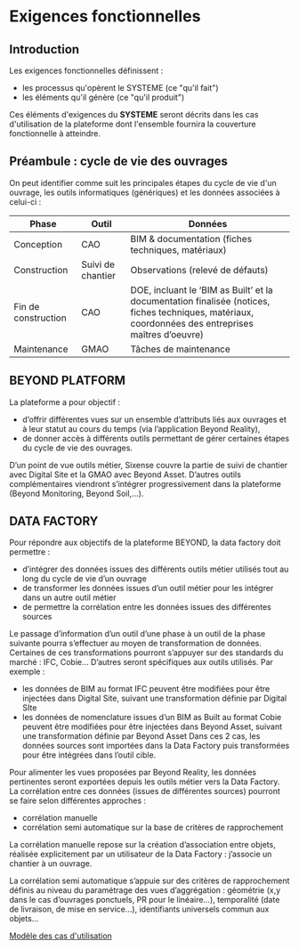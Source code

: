 
# Exigences fonctionnelles

## Introduction

Les exigences fonctionnelles définissent :

- les processus qu'opèrent le SYSTEME (ce "qu'il fait")
- les éléments qu'il génère (ce "qu'il produit")

Ces éléments d'exigences du **SYSTEME** seront décrits dans les cas d'utilisation de la plateforme dont l'ensemble fournira la couverture fonctionnelle à atteindre.

## Préambule : cycle de vie des ouvrages

On peut identifier comme suit les principales étapes du cycle de vie d'un ouvrage, les outils informatiques (génériques) et les données associées à celui-ci :

| **Phase** | **Outil** | **Données** |
| --- | --- | --- |
| Conception | CAO | BIM & documentation (fiches techniques, matériaux) |
| Construction | Suivi de chantier | Observations (relevé de défauts) |
| Fin de construction | CAO | DOE, incluant le ‘BIM as Built’ et la documentation finalisée (notices, fiches techniques, matériaux, coordonnées des entreprises maîtres d’oeuvre) |
| Maintenance | GMAO | Tâches de maintenance |

## BEYOND PLATFORM

La plateforme a pour objectif :

- d’offrir différentes vues sur un ensemble d’attributs liés aux ouvrages et à leur statut au cours du temps (via l’application Beyond Reality),
- de donner accès à différents outils permettant de gérer certaines étapes du cycle de vie des ouvrages.

D’un point de vue outils métier, Sixense couvre la partie de suivi de chantier avec Digital Site et la GMAO avec Beyond Asset.
D’autres outils complémentaires viendront s’intégrer progressivement dans la plateforme (Beyond Monitoring, Beyond Soil,…).

## DATA FACTORY

Pour répondre aux objectifs de la plateforme BEYOND, la data factory doit permettre :

- d’intégrer des données issues des différents outils métier utilisés tout au long du cycle de vie d’un ouvrage
- de transformer les données issues d’un outil métier pour les intégrer dans un autre outil métier
- de permettre la corrélation entre les données issues des différentes sources

Le passage d’information d’un outil d’une phase à un outil de la phase suivante pourra s’effectuer au moyen de transformation de données.
Certaines de ces transformations pourront s’appuyer sur des standards du marché : IFC, Cobie…
D’autres seront spécifiques aux outils utilisés.
Par exemple :

- les données de BIM au format IFC peuvent être modifiées pour être injectées dans Digital Site, suivant une transformation définie par Digital SIte
- les données de nomenclature issues d’un BIM as Built au format Cobie peuvent être modifiées pour être injectées dans Beyond Asset, suivant une transformation définie par Beyond Asset
Dans ces 2 cas, les données sources sont importées dans la Data Factory puis transformées pour être intégrées dans l’outil cible.

Pour alimenter les vues proposées par Beyond Reality, les données pertinentes seront exportées depuis les outils métier vers la Data Factory.
La corrélation entre ces données (issues de différentes sources) pourront se faire selon différentes approches :

- corrélation manuelle
- corrélation semi automatique sur la base de critères de rapprochement

La corrélation manuelle repose sur la création d’association entre objets, réalisée explicitement par un utilisateur de la Data Factory : j’associe un chantier à un ouvrage.

La corrélation semi automatique s’appuie sur des critères de rapprochement définis au niveau du paramétrage des vues d’aggrégation : géométrie (x,y dans le cas d’ouvrages ponctuels, PR pour le linéaire…), temporalité (date de livraison, de mise en service…),  identifiants universels commun aux objets…

[Modèle des cas d'utilisation](./0200.UseCaseModel.md)
